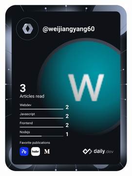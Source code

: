 <a href="https://app.daily.dev/weijiangyang60"><img src="https://github.com/weijiangyang/weijiangyang/blob/main/devcard.svg" width="400" alt="weijiang yang's Dev Card"/></a>



